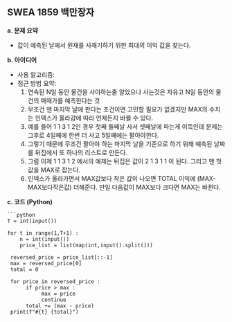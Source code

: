 ## SWEA 1859 백만장자
 **a. 문제 요약**
  * 값이 예측된 날에서 원재를 사재기하기 위한 최대의 이익 값을 찾는다.
      
  **b. 아이디어**
  + 사용 알고리즘:
  + 접근 방법 요약:
      1. 연속된 N일 동안 물건을 사야하는줄 알았으나 사는것은 자유고 N일 동안의 물건의 매매가를 예측한다는 것
      2. 무조건 맨 마지막 날에 판다는 조건이면 고민할 필요가 없겠지만 MAX의 수치는 인덱스가 올라감에 따라 언제든지 바뀔 수 있다.
      3. 예를 들어 1 1 3 1 2인 경우 첫째 둘째날 사서 셋째날에 파는게 이득인데 문제는 그후로 4일째에 한번 더 사고 5일째에는 팔아야한다.
      4. 그렇기 때문에 무조건 팔아야 하는 마지막 날을 기준으로 하기 위해 예측된 날짜를 뒤집에서 또 하나의 리스트로 만든다.
      5. 그럼 이제 1 1 3 1 2 에서의 예제는 뒤집은 값이 2 1 3 1 1 이 된다.
      그리고 맨 첫 값을 MAX로 잡는다.
      6. 인덱스가 올라가면서 MAX값보다 작은 값이 나오면 TOTAL 이익에 (MAX-MAX보다작은값) 더해준다. 만일 다음값이 MAX보다 크다면 MAX는 바뀐다.
 
  **c. 코드 (Python)**

    ```python
    T = int(input())

    for t in range(1,T+1) :
        n = int(input())
        price_list = list(map(int,input().split()))
     
     reversed_price = price_list[::-1]
     max = reversed_price[0]
     total = 0

     for price in reversed_price :
          if price > max :
               max = price 
               continue
          total += (max - price)
     print(f"#{t} {total}")
